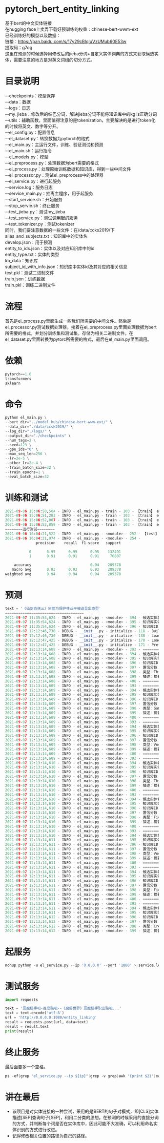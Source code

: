 # pytorch_bert_entity_linking
基于bert的中文实体链接<br>
在hugging face上卖弄下载好预训练的权重：chinese-bert-wwm-ext<br>
已经训练好的模型以及数据：<br>
链接：https://pan.baidu.com/s/17y29cBIqIuVzUMub60E53w <br>
提取码：g7og<br>
这里在预测的时候选择用修改后的jieba分词+自定义实体词典的方式来获取候选实体，需要注意的地方是对英文词组的切分方式。

# 目录说明
--checkpoints：模型保存<br>
--data：数据<br>
--logs：日志<br>
--my_jieba：修改后的结巴分词，解决jieba分词不能将知识库中的kg ls正确分词
--utils：辅助函数，里面值得注意的是tokenization，主要解决的是进行token化的时候将英文、数字等分开。<br>
--el_config.py：配置信息<br>
--el_dataset.py：转换数据为pytorch的格式<br>
--el_main.py：主运行文件，训练、验证测试和预测<br>
--el_main.sh：运行指令<br>
--el_models.py：模型<br>
--el_preprocess.py：处理数据为bert需要的格式<br>
--el_process.py：处理原始训练数据和知识库，得到一些中间文件<br>
--el_processor.py：测试el_preprocess中的处理器<br>
--el_service.py：进行起服务<br>
--service.log：服务日志<br>
--service_main.py：抽离主程序，用于起服务<br>
--start_service.sh：开始服务<br>
--stop_servie.sh：终止服务<br>
--test_jieba.py：测试my_jieba<br>
--test_service.py：测试调用起的服务<br>
--test_tokenizer.py：测试tokenizer<br>
同时，我们要注意数据的一些文件：在/data/ccks2019/下<br>
alias_and_subjects.txt：知识库中的实体名<br>
develop.json：用于预测<br>
entity_to_ids.json：实体以及对应知识库中的id<br>
entity_type.txt：实体的类型<br>
kb_data：知识库<br>
subject_id_with_info.json：知识库中实体id及其对应的相关信息<br>
test.pkl：测试二进制文件<br>
train.json：训练数据<br>
train.pkl：训练二进制文件<br>

# 流程
首先是el_process.py里面生成一些我们所需要的中间文件。然后是el_processor.py测试数据处理器。接着在el_preprocess.py里面处理数据为bert所需要的格式，并划分训练集和测试集，存储为相关二进制文件。在el_dataset.py里面转换为pytorc所需要的格式，最后在el_main.py里面调用。

# 依赖
```python
pytorch==1.6
transformers
sklearn
```

# 命令
```python
python el_main.py \
--bert_dir="../model_hub/chinese-bert-wwm-ext/" \
--data_dir="./data/ccsk2019/" \
--log_dir="./logs/" \
--output_dir="./checkpoints" \
--num_tags=2 \
--seed=123 \
--gpu_ids="0" \
--max_seq_len=256 \
--lr=2e-5 \
--other_lr=2e-4 \
--train_batch_size=32 \
--train_epochs=1 \
--eval_batch_size=32
```

# 训练和测试
```python
2021-09-06 15:06:50,504 - INFO - el_main.py - train - 103 - 【train】 epoch：0 step:15038/15267 loss：0.345154
2021-09-06 15:06:51,283 - INFO - el_main.py - train - 103 - 【train】 epoch：0 step:15039/15267 loss：0.409021
2021-09-06 15:06:52,007 - INFO - el_main.py - train - 103 - 【train】 epoch：0 step:15040/15267 loss：0.313814
2021-09-06 15:06:52,859 - INFO - el_main.py - train - 103 - 【train】 epoch：0 step:15041/15267 loss：0.328172
========进行测试========
2021-09-06 16:04:21,522 - INFO - el_main.py - <module> - 252 - 【test】 loss：1076.141372 accuracy：0.9367 precision：0.9133 recall：0.9144 micro_f1：0.9367
2021-09-06 16:04:21,974 - INFO - el_main.py - <module> - 254 -               
              precision    recall  f1-score   support

           0       0.95      0.95      0.95    132491
           1       0.91      0.91      0.91     76887

    accuracy                           0.94    209378
   macro avg       0.93      0.93      0.93    209378
weighted avg       0.94      0.94      0.94    209378
```

# 预测
```python
text = '《仙剑奇侠三》紫萱为保护林业平被迫显出原型'
====================================
2021-09-07 11:35:54,624 - INFO - el_main.py - <module> - 394 - 候选实体名：《
2021-09-07 11:35:54,624 - INFO - el_main.py - <module> - 395 - 知识库实体名：书名号
2021-09-07 11:35:54,624 - INFO - el_main.py - <module> - 396 - 知识库ID：219092
2021-09-07 12:12:46,730 - DEBUG - __init__.py - initialize - 118 - Building prefix dict from the default dictionary ...
2021-09-07 12:12:46,730 - DEBUG - __init__.py - initialize - 138 - Loading model from cache /tmp/jieba.cache
2021-09-07 12:12:47,425 - DEBUG - __init__.py - initialize - 170 - Loading model cost 0.695 seconds.
2021-09-07 12:12:47,425 - DEBUG - __init__.py - initialize - 171 - Prefix dict has been built successfully.
2021-09-07 12:13:14,608 - INFO - el_main.py - <module> - 393 - ====================================
2021-09-07 12:13:14,608 - INFO - el_main.py - <module> - 394 - 候选实体名：《
2021-09-07 12:13:14,608 - INFO - el_main.py - <module> - 395 - 知识库实体名：书名号
2021-09-07 12:13:14,608 - INFO - el_main.py - <module> - 396 - 知识库ID：219092
2021-09-07 12:13:14,608 - INFO - el_main.py - <module> - 397 - 置信分数：0.1311657
2021-09-07 12:13:14,608 - INFO - el_main.py - <module> - 398 - 类型：Thing
2021-09-07 12:13:14,608 - INFO - el_main.py - <module> - 399 - 描述：摘要，书名号是用于标明书名、篇名、报刊名、文件名、戏曲名、歌曲名、图画名等的标点符号，亦用于歌曲、电影、电视剧等与书面媒介紧密相关的文艺作品。书名号分为双书名号(《》)和单书名号(〈〉)，书名号里还有......
2021-09-07 12:13:14,608 - INFO - el_main.py - <module> - 400 - ====================================
2021-09-07 12:13:14,609 - INFO - el_main.py - <module> - 393 - ====================================
2021-09-07 12:13:14,609 - INFO - el_main.py - <module> - 394 - 候选实体名：仙剑奇侠
2021-09-07 12:13:14,609 - INFO - el_main.py - <module> - 395 - 知识库实体名：仙剑奇侠传
2021-09-07 12:13:14,609 - INFO - el_main.py - <module> - 396 - 知识库ID：39813
2021-09-07 12:13:14,609 - INFO - el_main.py - <module> - 397 - 置信分数：0.38944265
2021-09-07 12:13:14,609 - INFO - el_main.py - <module> - 398 - 类型：Game
2021-09-07 12:13:14,609 - INFO - el_main.py - <module> - 399 - 描述：摘要，《仙剑奇侠传》是由中国台湾大宇资讯股份有限公司(简称“大宇资讯”或“大宇”)旗下发行的系列电脑游戏。仙剑故事以中国古代的仙妖神鬼传说为背景、以武侠和仙侠为题材，迄今已发行八款单机角色扮演游戏、一......
2021-09-07 12:13:14,609 - INFO - el_main.py - <module> - 400 - ====================================
2021-09-07 12:13:14,609 - INFO - el_main.py - <module> - 393 - ====================================
2021-09-07 12:13:14,609 - INFO - el_main.py - <module> - 394 - 候选实体名：三
2021-09-07 12:13:14,609 - INFO - el_main.py - <module> - 395 - 知识库实体名：三
2021-09-07 12:13:14,609 - INFO - el_main.py - <module> - 396 - 知识库ID：254618
2021-09-07 12:13:14,609 - INFO - el_main.py - <module> - 397 - 置信分数：0.3548399
2021-09-07 12:13:14,609 - INFO - el_main.py - <module> - 398 - 类型：Vocabulary
2021-09-07 12:13:14,609 - INFO - el_main.py - <module> - 399 - 描述：摘要，三，数名，二加一(在钞票和单据上常用大写“叁”代)。三维空间。三部曲。三国(中国古代一个历史时期)。外文名，ㄙㄢ three 3 Ⅲ。词性，数词、名词。拼音，san。笔画数，3。五笔，dggg。......
2021-09-07 12:13:14,609 - INFO - el_main.py - <module> - 400 - ====================================
2021-09-07 12:13:14,609 - INFO - el_main.py - <module> - 393 - ====================================
2021-09-07 12:13:14,610 - INFO - el_main.py - <module> - 394 - 候选实体名：》
2021-09-07 12:13:14,610 - INFO - el_main.py - <module> - 395 - 知识库实体名：书名号
2021-09-07 12:13:14,610 - INFO - el_main.py - <module> - 396 - 知识库ID：219092
2021-09-07 12:13:14,610 - INFO - el_main.py - <module> - 397 - 置信分数：0.08161632
2021-09-07 12:13:14,610 - INFO - el_main.py - <module> - 398 - 类型：Thing
2021-09-07 12:13:14,610 - INFO - el_main.py - <module> - 399 - 描述：摘要，书名号是用于标明书名、篇名、报刊名、文件名、戏曲名、歌曲名、图画名等的标点符号，亦用于歌曲、电影、电视剧等与书面媒介紧密相关的文艺作品。书名号分为双书名号(《》)和单书名号(〈〉)，书名号里还有......
2021-09-07 12:13:14,610 - INFO - el_main.py - <module> - 400 - ====================================
2021-09-07 12:13:14,610 - INFO - el_main.py - <module> - 393 - ====================================
2021-09-07 12:13:14,610 - INFO - el_main.py - <module> - 394 - 候选实体名：紫萱
2021-09-07 12:13:14,610 - INFO - el_main.py - <module> - 395 - 知识库实体名：紫萱
2021-09-07 12:13:14,610 - INFO - el_main.py - <module> - 396 - 知识库ID：141031
2021-09-07 12:13:14,610 - INFO - el_main.py - <module> - 397 - 置信分数：0.8763746
2021-09-07 12:13:14,610 - INFO - el_main.py - <module> - 398 - 类型：FictionalHuman
2021-09-07 12:13:14,610 - INFO - el_main.py - <module> - 399 - 描述：摘要，紫萱，改编自同名单机游戏的电视剧《仙剑奇侠传三》中的第三女主角。由内地著名女演员唐嫣饰演，冯骏骅配音。她是女娲族后裔，与徐长卿情牵三世，不离不弃，饱受情爱煎熬三生三世之苦，爱情是她的执着，等待是......
2021-09-07 12:13:14,610 - INFO - el_main.py - <module> - 400 - ====================================
2021-09-07 12:13:14,610 - INFO - el_main.py - <module> - 393 - ====================================
2021-09-07 12:13:14,610 - INFO - el_main.py - <module> - 394 - 候选实体名：保护
2021-09-07 12:13:14,611 - INFO - el_main.py - <module> - 395 - 知识库实体名：保护
2021-09-07 12:13:14,611 - INFO - el_main.py - <module> - 396 - 知识库ID：179940
2021-09-07 12:13:14,611 - INFO - el_main.py - <module> - 397 - 置信分数：0.9528888
2021-09-07 12:13:14,611 - INFO - el_main.py - <module> - 398 - 类型：Vocabulary
2021-09-07 12:13:14,611 - INFO - el_main.py - <module> - 399 - 描述：摘要，保护，指尽力照顾，使自身(或他人、或其他事物)的权益不受损害。语出《书·毕命》“分居里，成 周 郊” 孔 传：“分别民之居里，异其善恶；成定 东周 郊境，使有保护。近义词，保卫。注音，bǎo h......
2021-09-07 12:13:14,611 - INFO - el_main.py - <module> - 400 - ====================================
2021-09-07 12:13:14,611 - INFO - el_main.py - <module> - 393 - ====================================
2021-09-07 12:13:14,611 - INFO - el_main.py - <module> - 394 - 候选实体名：林业平
2021-09-07 12:13:14,611 - INFO - el_main.py - <module> - 395 - 知识库实体名：林业平
2021-09-07 12:13:14,611 - INFO - el_main.py - <module> - 396 - 知识库ID：32716
2021-09-07 12:13:14,611 - INFO - el_main.py - <module> - 397 - 置信分数：0.93222207
2021-09-07 12:13:14,611 - INFO - el_main.py - <module> - 398 - 类型：FictionalHuman
2021-09-07 12:13:14,611 - INFO - el_main.py - <module> - 399 - 描述：摘要，林业平，是电视剧《仙剑奇侠传三》角色。长安玄道观掌门道长。一心向道，但遇到紫萱之后，动了情愫，作品将其设定为一个性格十分坚韧的正面角色。女儿，林青儿。饰演，霍建华。其他名称，顾留芳、徐长卿、业平......
2021-09-07 12:13:14,611 - INFO - el_main.py - <module> - 400 - ====================================
2021-09-07 12:13:14,611 - INFO - el_main.py - <module> - 393 - ====================================
2021-09-07 12:13:14,611 - INFO - el_main.py - <module> - 394 - 候选实体名：原型
2021-09-07 12:13:14,611 - INFO - el_main.py - <module> - 395 - 知识库实体名：原型
2021-09-07 12:13:14,612 - INFO - el_main.py - <module> - 396 - 知识库ID：290312
2021-09-07 12:13:14,612 - INFO - el_main.py - <module> - 397 - 置信分数：0.9565517
2021-09-07 12:13:14,612 - INFO - el_main.py - <module> - 398 - 类型：CreativeWork
2021-09-07 12:13:14,612 - INFO - el_main.py - <module> - 399 - 描述：摘要，原型，汉语词语，读音为yuán xíng。指原来的类型或模型，特指文学艺术作品中塑造人物形象所依据的现实生活中的人。注释，指原来的类型或模型。外文名，model，prototype，archet......
```

# 起服务
```python
nohup python -u el_service.py --ip '0.0.0.0' --port '1080' > service.log 2>&1 &
```
# 测试服务
```python
import requests

text = '恶魔猎手吧-百度贴吧--《魔兽世界》恶魔猎手职业贴吧...'
text = text.encode('utf-8')
url = 'http://0.0.0.0:1080/entity_linking'
result = requests.post(url, data=text)
result = result.text
print(result)
```
# 终止服务
最后面要多一个空格。
```python
ps -ef|grep "el_service.py --ip ${ip}"|grep -v grep|awk '{print $2}'|xargs kill -9 
```

# 讲在最后
- 该项目是对实体链接的一种尝试，采用的是BERT的句子对模式，即[CLS]实体描述[SEP]查询句子[SEP]，利用二分类的思想。在预测的时候采用的直接分词的方式，并判断每个词是否在实体库中，因此可能不大准确，可以利用命名实体识别的方式进行改进。
- 记得修改相关位置的路径为自己的路径。